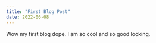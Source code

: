 ```yaml
---
title: "First Blog Post"
date: 2022-06-08
---
```


Wow my first blog dope. I am so cool and so good looking. 
